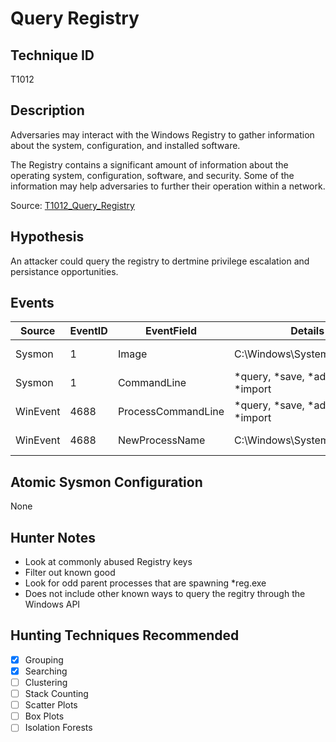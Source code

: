 # Query Registry
## Technique ID
T1012


## Description
Adversaries may interact with the Windows Registry to gather information about the system, configuration, and installed software.

The Registry contains a significant amount of information about the operating system, configuration, software, and security. Some of the information may help adversaries to further their operation within a network.

Source: [T1012_Query\_Registry](https://attack.mitre.org/wiki/Technique/T1012)

## Hypothesis
An attacker could query the registry to dertmine  privilege escalation and persistance opportunities.

## Events

| Source | EventID | EventField | Details | Reference | 
|--------|---------|-------|---------|-----------| 
|Sysmon | 1 | Image| C:\Windows\System32\reg.exe | [atomic-red-team](https://github.com/redcanaryco/atomic-red-team/blob/master/Windows/Discovery/Query_Registry.md) |
|Sysmon | 1 | CommandLine| *query, *save, *add, *export, *import  | [atomic-red-team](https://github.com/redcanaryco/atomic-red-team/blob/master/Windows/Discovery/Query_Registry.md) |
|WinEvent | 4688 | ProcessCommandLine | *query, *save, *add, *export, *import | [atomic-red-team](https://github.com/redcanaryco/atomic-red-team/blob/master/Windows/Discovery/Query_Registry.md)|
|WinEvent | 4688 | NewProcessName | C:\Windows\System32\reg.exe | [atomic-red-team](https://github.com/redcanaryco/atomic-red-team/blob/master/Windows/Discovery/Query_Registry.md) |


 



## Atomic Sysmon Configuration

None


## Hunter Notes
* Look at commonly abused Registry keys 
* Filter out known good
* Look for odd parent processes that are spawning *reg.exe
* Does not include other known ways to query the regitry through the Windows API 


## Hunting Techniques Recommended

- [x] Grouping
- [x] Searching
- [ ] Clustering
- [ ] Stack Counting
- [ ] Scatter Plots
- [ ] Box Plots
- [ ] Isolation Forests
